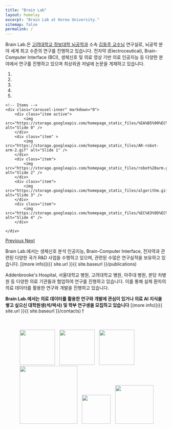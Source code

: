 ```yaml
---
title: "Brain Lab"
layout: homelay
excerpt: "Brain Lab at Korea University."
sitemap: false
permalink: /
---
```


Brain Lab.은 [고려대학교 정보대학 뇌공학과](https://bce.korea.ac.kr/) 소속 [김동주 교수님](https://brainlabku.github.io/professor) 연구실로, 뇌공학 분야 세계 최고 수준의 연구를 진행하고 있습니다. 전자약 (Electroceutical), Brain-Computer Interface (BCI), 생체신호 및 의료 영상 기반 의료 인공지능 등 다양한 분야에서 연구를 진행하고 있으며 최상위권 저널에 논문을 게재하고 있습니다.

<div markdown="0" id="carousel" class="carousel slide" data-ride="carousel" data-interval="4000" data-pause="hover" >
    <!-- Menu -->
    <ol class="carousel-indicators">
        <li data-target="#carousel" data-slide-to="0" class="active"></li>
        <li data-target="#carousel" data-slide-to="1"></li>
        <li data-target="#carousel" data-slide-to="2"></li>
        <li data-target="#carousel" data-slide-to="3"></li>
        <li data-target="#carousel" data-slide-to="4"></li>
        <!-- <li data-target="#carousel" data-slide-to="5"></li> -->
        <!-- <li data-target="#carousel" data-slide-to="6"></li> -->
    </ol>

    <!-- Items -->
    <div class="carousel-inner" markdown="0">
        <div class="item active">
            <img src="https://storage.googleapis.com/homepage_static_files/%EA%B5%90%EC%88%98%EB%8B%98%EC%B5%9C%EA%B3%A0.gif" alt="Slide 0" />
        </div>  
        <div class="item" >
            <img src="https://storage.googleapis.com/homepage_static_files/AR-robot-arm-2.gif" alt="Slide 1" />
        </div>
        <div class="item">
            <img src="https://storage.googleapis.com/homepage_static_files/robot%20arm.gif" alt="Slide 2" />
        </div>
        <div class="item">
            <img src="https://storage.googleapis.com/homepage_static_files/algorithm.gif" alt="Slide 3" />
        </div>
        <div class="item">
            <img src="https://storage.googleapis.com/homepage_static_files/%EC%83%9D%EC%B2%B4%EC%8B%A0%ED%98%B8.gif" alt="Slide 4" />
        </div>
     
    </div>
  <a class="left carousel-control" href="#carousel" role="button" data-slide="prev">
    <span class="glyphicon glyphicon-chevron-left" aria-hidden="true"></span>
    <span class="sr-only">Previous</span>
  </a>
  <a class="right carousel-control" href="#carousel" role="button" data-slide="next">
    <span class="glyphicon glyphicon-chevron-right" aria-hidden="true"></span>
    <span class="sr-only">Next</span>
  </a>
</div>


Brain Lab.에서는 생체신호 분석 인공지능, Brain-Computer Interface, 전자약과 관련된 다양한 국가 R&D 사업을 수행하고 있으며, 관련된 수많은 연구실적을 보유하고 있습니다. [(more info)]({{ site.url }}{{ site.baseurl }}/publications) 


Addenbrooke's Hospital, 서울대학교 병원, 고려대학교 병원, 아주대 병원, 분당 차병원 등 다양한 의료 기관들과 협업하여 연구를 진행하고 있습니다. 이를 통해 실제 환자의 의료 데이터를 활용한 연구와 개발을 진행하고 있습니다.

 **Brain Lab.에서는 의료 데이터를 활용한 연구와 개발에 관심이 있거나 의료 AI 지식을 쌓고 싶으신 대학원생(석/박사) 및 학부 연구생을 모집하고 있습니다** [(more info)]({{ site.url }}{{ site.baseurl }}/contacts) **!**


<!-- <iframe width="100%" height="600px" src="https://www.youtube.com/embed/pHnTIl54vC8?controls=0&start=120&autoplay=1&mute=1&loop=1" title="YouTube video player" frameborder="0" allow="accelerometer; autoplay; clipboard-write; encrypted-media; gyroscope; picture-in-picture; web-share" allowfullscreen></iframe> -->

<br>

<figure class="fourth" style="margin-left: 7%; margin-right: 7%">
  <img src="{{ site.url }}{{ site.baseurl }}/images/logopic/korea_university.jpg" style="width: 110px; padding-top:5px; margin-left: 10px">
  <img src="{{ site.url }}{{ site.baseurl }}/images/logopic/brain lab.png" style="width: 110px; margin-left: 10px">
  <img src="{{ site.url }}{{ site.baseurl }}/images/logopic/edenbrook.png" style="width: 110px; margin-left: 10px">
  <img src="{{ site.url }}{{ site.baseurl }}/images/logopic/korea_hospital.jpg" style="width: 180px; margin-left: 10px">
  <img src="{{ site.url }}{{ site.baseurl }}/images/logopic/snu.png" style="width: 90px; margin-left: 10px; padding-bottom: 7px;">
  <img src="{{ site.url }}{{ site.baseurl }}/images/logopic/aju.jpg" style="width: 120px; margin-left: 10px; padding-bottom: 7px;">
</figure>
